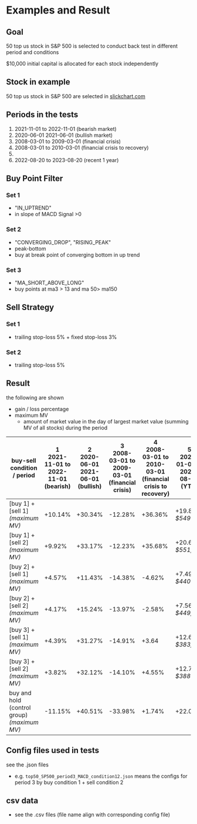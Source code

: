 # Examples and Result

## Goal

50 top us stock in S&P 500 is selected to conduct back test in different period and conditions

$10,000 initial capital is allocated for each stock independently

## Stock in example

50 top us stock in S&P 500 are selected in [slickchart.com](https://www.slickcharts.com/sp500)


## Periods in the tests

1. 2021-11-01 to 2022-11-01 (bearish market)
2. 2020-06-01 2021-06-01 (bullish market)
3. 2008-03-01 to 2009-03-01 (financial crisis)
4. 2008-03-01 to 2010-03-01 (financial crisis to recovery)
5. 
6. 2022-08-20 to 2023-08-20 (recent 1 year)

## Buy Point Filter

### Set 1
- "IN_UPTREND"
- in slope of MACD Signal >0

### Set 2
- "CONVERGING_DROP", "RISING_PEAK"
- peak-bottom
- buy at break point of converging bottom in up trend

### Set 3
- "MA_SHORT_ABOVE_LONG"
- buy points at ma3 > 13 and ma 50> ma150

## Sell Strategy

### Set 1
- trailing stop-loss 5% + fixed stop-loss 3%

### Set 2
- trailing stop-loss 5%


## Result
the following are shown
- gain / loss percentage
- maximum MV 
  - amount of market value in the day of largest market value (summing MV of all stocks) during the period

|buy-sell condition / period|1<br>2021-11-01 to 2022-11-01<br>(bearish)|2<br>2020-06-01 2021-06-01 <br>(bullish)|3<br>2008-03-01 to 2009-03-01 <br>(financial crisis)| 4<br>2008-03-01 to 2010-03-01 <br>(financial crisis to recovery)|5 <br> 2023-01-01 to 2023-08-20 <br>(YTD)|6 <br> 2022-08-20 to 2023-08-20<br> (recent 1 year)|7<br>2020-08-20 to 2023-08-20<br>(recent 3 year)|8<br> 2018-08-20 to 2023-08-20<br>(recent 5 year)|
| -----| -----| -----| -----| -----| -----|-----| -----| -----|
| [buy 1] + [sell 1] <br>*(maximum MV)*|+10.14% |+30.34% |-12.28% |+36.36% | +19.85%<br> *$549357* | +26.75%| +84.27% <br> *$849,476*| +357.48% <br>*$2,269,766*|
|  [buy 1] + [sell 2]<br>*(maximum MV)*|+9.92% | +33.17%|-12.23% |+35.68% | +20.64%<br>*$551,691* |+26.44%| +89.22%  <br>*$870,907*| +404.89% <br>*$2,443,801*|
|  [buy 2] + [sell 1]<br>*(maximum MV)* | +4.57%| +11.43%| -14.38%| -4.62%| +7.49%<br>  *$440982*| +12.32%| +35.19% *$542,199* |+83.17%<br> *$657,712* |
|  [buy 2] + [sell 2]<br>*(maximum MV)* |+4.17% |+15.24% |-13.97% |-2.58% |+7.56% <br> *$449,819* |+13.28% |+37.50% <br>*$565,622* |+108.05% <br>*$755,140*|
|  [buy 3] + [sell 1] <br>*(maximum MV)*|+4.39% |+31.27% | -14.91%|+3.64 | +12.61%<br> *$383,697* |+12.22%| +52.02% <br>*$531,189*| +175.08% <br>*$1,077,924*|
|  [buy 3] + [sell 2]<br>*(maximum MV)*|+3.82% |+32.12% |-14.10% |+4.55% | +12.79% <br> *$388997* |+12.16%|+51.76% <br>*$545,116* | +177.45% <br> *$1075594*|
|  buy and hold (control group)<br>*(maximum MV)*|-11.15% |+40.51% |-33.98% | +1.74%|  +22.05% |+13.64%| +47.36%| +112.73%|


## Config files used in tests
see the .json files
- e.g. `top50_SP500_period3_MACD_condition12.json` means the configs for period 3 by buy condition 1 + sell condition 2
  
## csv data

- see the .csv files (file name align with corresponding config file)
